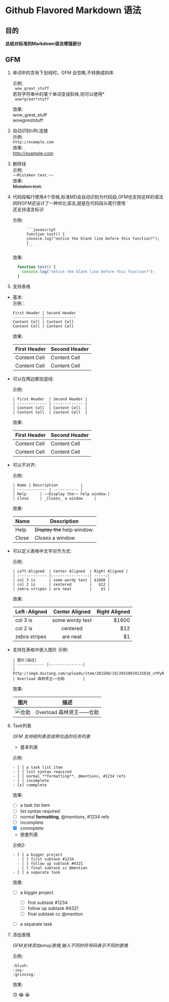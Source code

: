 # Github Flavored Markdown 语法

## 目的

   **总结对标准的Markdown语法增强部分**

## GFM
    
1. 单词中的含有下划线时，GFM 会忽略,不转换成斜体
    
   示例:   
   ` wow_great_stuff`  
   若将字符串中的某个单词变成斜体,则可以使用\*  
   ` wow*great*stuff`
      
   效果:  
    wow_great_stuff  
    wow*great*stuff
        
2. 自动识别URL连接  
    示例:  
    `http://example.com`  
    效果:  
    http://example.com  
    
3. 删除线  
    示例:  
    `~~Mistaken text.~~`  
    效果:  
   ~~Mistaken text.~~ 

4. 代码段每行使用4个空格,标准MD会自动识别为代码段,GFM也支持这样的语法
   同时GFM还设计了一种优化语法,就是在代码段头尾行使用 `  
   还支持语言标识

   示例: 
  
        	 ```javascript
        	 function test() {
        	 console.log("notice the blank line before this function?");
        	 }
        	 ```
  
   效果:
  
    ```javascript
      function test() {
        console.log("notice the blank line before this function?");
      }
    ```
5. 支持表格
  * 基本:  
    示例：
    ```
    First Header | Second Header  
    -------------|--------------   
    Content Cell | Content Cell  
    Content Cell | Content Cell  
    ```
    
    效果:
    
    First Header | Second Header
    -------------|--------------
    Content Cell | Content Cell
    Content Cell | Content Cell
    

  * 可以在两边都加竖线:

    示例:
    
    ```
    | First Header  | Second Header |  
    | ------------- | ------------- |  
    | Content Cell  | Content Cell  |  
    | Content Cell  | Content Cell  |  
    ```
    
    效果:
  
    | First Header  | Second Header |
    | ------------- | ------------- |
    | Content Cell  | Content Cell  |
    | Content Cell  | Content Cell  |

  * 可以不对齐:

    示例:  

    ```
    | Name | Description          | 
    | ------------- | ----------- |  
    | Help      | ~~Display the~~ help window.|   
    | Close     | _Closes_ a window     |   
    ```

    效果:

    | Name | Description          |
    | ------------- | ----------- |
    | Help      | ~~Display the~~ help window.|
    | Close     | _Closes_ a window     |

  * 可以定义表格中文字对齐方式:

    示例:  
    ```
    | Left-Aligned  | Center Aligned  | Right Aligned |  
    | :------------ |:---------------:| -----:|  
    | col 3 is      | some wordy text | $1600 |  
    | col 2 is      | centered        |   $12 |  
    | zebra stripes | are neat        |    $1 |  
    ```

    效果:  
    
    | Left-Aligned  | Center Aligned  | Right Aligned |
    | :------------ |:---------------:| -----:|
    | col 3 is      | some wordy text | $1600 |
    | col 2 is      | centered        |   $12 |
    | zebra stripes | are neat        |    $1 |

  * 支持在表格中嵌入图片
    示例:  
    ```
    | 图片|描述|
    | ------------ |---------------|
    | http://img4.duitang.com/uploads/item/201508/19/20150819131018_vYPyR.thumb.224_0.png  | Overload 森林贤王——仓助        |
    ```

    效果:  
    
    | 图片|描述|
    | ------------ |---------------|
    |![仓助](http://img4.duitang.com/uploads/item/201508/19/20150819131018_vYPyR.thumb.224_0.png) | Overload 森林贤王——仓助        |

6. Task列表

   *GFM 支持把列表变成带勾选的任务列表* 
   
   * 基本列表

    示例:

    ```
    - [ ] a task list item
    - [ ] list syntax required
    - [ ] normal **formatting**, @mentions, #1234 refs
    - [ ] incomplete
    - [x] commplete
    ```

    效果:

    - [ ] a task list item
    - [ ] list syntax required
    - [ ] normal **formatting**, @mentions, #1234 refs
    - [ ] incomplete
    - [x] commplete

    * 嵌套列表

    示例2:

    ```
    - [ ] a bigger project
      - [ ] first subtask #1234
      - [ ] follow up subtask #4321
      - [ ] final subtask cc @mention
    - [ ] a separate task
    ```

    效果:
    - [ ] a bigger project
      - [ ] first subtask #1234
      - [ ] follow up subtask #4321
      - [ ] final subtask cc @mention
    - [ ] a separate task


7. 添加表情
    
     *GFM支持添加emoji表情,输入不同的符号码表示不同的表情*

    示例:

    ```
    :blush:
    :joy:
    :grinning:
    ```

    效果:

    :blush:
    :joy:
    :grinning:
